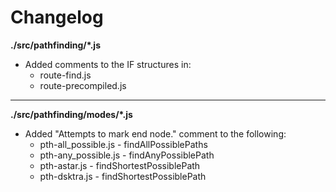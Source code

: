 # Changelog

**./src/pathfinding/\*.js**
* Added comments to the IF structures in:
	* route-find.js
	* route-precompiled.js

---

**./src/pathfinding/modes/\*.js**
* Added "Attempts to mark end node." comment to the following:
	* pth-all_possible.js - findAllPossiblePaths
	* pth-any_possible.js - findAnyPossiblePath
	* pth-astar.js - findShortestPossiblePath
	* pth-dsktra.js - findShortestPossiblePath
